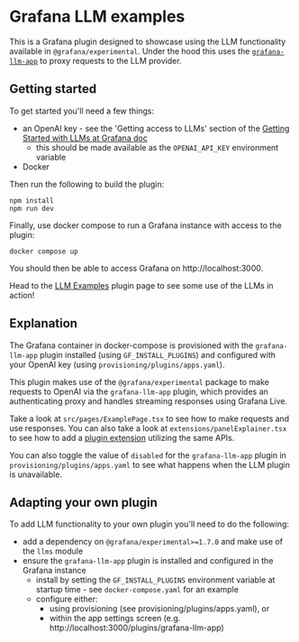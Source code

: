 # Grafana LLM examples

This is a Grafana plugin designed to showcase using the LLM functionality available in `@grafana/experimental`. Under the hood this uses the [`grafana-llm-app`] to proxy requests to the LLM provider.

## Getting started

To get started you'll need a few things:

- an OpenAI key - see the 'Getting access to LLMs' section of the [Getting Started with LLMs at Grafana doc][getting-started-doc]
  - this should be made available as the `OPENAI_API_KEY` environment variable
- Docker

Then run the following to build the plugin:

    npm install
    npm run dev

Finally, use docker compose to run a Grafana instance with access to the plugin:

    docker compose up

You should then be able to access Grafana on http://localhost:3000.

Head to the [LLM Examples](http://localhost:3000/a/grafana-llmexamples-app) plugin page to see some use of the LLMs in action!

## Explanation

The Grafana container in docker-compose is provisioned with the `grafana-llm-app` plugin installed (using `GF_INSTALL_PLUGINS`) and configured with your OpenAI key (using `provisioning/plugins/apps.yaml`).

This plugin makes use of the `@grafana/experimental` package to make requests to OpenAI via the `grafana-llm-app` plugin, which provides an authenticating proxy and handles streaming responses using Grafana Live.

Take a look at `src/pages/ExamplePage.tsx` to see how to make requests and use responses. You can also take a look at `extensions/panelExplainer.tsx` to see how to add a [plugin extension] utilizing the same APIs.

You can also toggle the value of `disabled` for the `grafana-llm-app` plugin in `provisioning/plugins/apps.yaml` to see what happens when the LLM plugin is unavailable.

## Adapting your own plugin

To add LLM functionality to your own plugin you'll need to do the following:

- add a dependency on `@grafana/experimental>=1.7.0` and make use of the `llms` module
- ensure the `grafana-llm-app` plugin is installed and configured in the Grafana instance
  - install by setting the `GF_INSTALL_PLUGINS` environment variable at startup time - see `docker-compose.yaml` for an example
  - configure either:
    - using provisioning (see provisioning/plugins/apps.yaml), or
    - within the app settings screen (e.g. http://localhost:3000/plugins/grafana-llm-app)

[getting-started-doc]: https://docs.google.com/document/d/1H9bo0QOrVbmjioTleqFsknpGszZ-py75YX2aWRcCNGE/edit#heading=h.180bjy5a5l0k
[`grafana-llm-app`]: https://github.com/grafana/grafana-llm-app
[plugin extension]: https://grafana.com/docs/grafana/latest/developers/plugins/create-a-grafana-plugin/extend-a-plugin/extend-the-grafana-ui-with-links/
